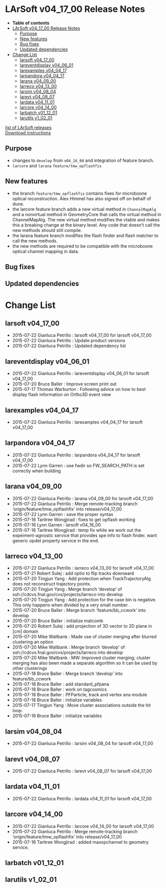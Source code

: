 LArSoft v04\_17\_00 Release Notes
======================================================================

-   **Table of contents**
-   [LArSoft v04\_17\_00 Release Notes](#LArSoft-v04_17_00-Release-Notes)
    -   [Purpose](#Purpose)
    -   [New features](#New-features)
    -   [Bug fixes](#Bug-fixes)
    -   [Updated dependencies](#Updated-dependencies)
-   [Change List](#Change-List)
    -   [larsoft v04\_17\_00](#larsoft-v04_17_00)
    -   [lareventdisplay v04\_06\_01](#lareventdisplay-v04_06_01)
    -   [larexamples v04\_04\_17](#larexamples-v04_04_17)
    -   [larpandora v04\_04\_17](#larpandora-v04_04_17)
    -   [larana v04\_09\_00](#larana-v04_09_00)
    -   [larreco v04\_13\_00](#larreco-v04_13_00)
    -   [larsim v04\_08\_04](#larsim-v04_08_04)
    -   [larevt v04\_08\_07](#larevt-v04_08_07)
    -   [lardata v04\_11\_01](#lardata-v04_11_01)
    -   [larcore v04\_14\_00](#larcore-v04_14_00)
    -   [larbatch v01\_12\_01](#larbatch-v01_12_01)
    -   [larutils v1\_02\_01](#larutils-v1_02_01)

[list of LArSoft releases](LArSoft_release_list)\
[Download instructions](http://scisoft.fnal.gov/scisoft/bundles/larsoft/v04_17_00/larsoft-v04_17_00.html)

Purpose
--------------------

-   changes to `develop` from `v04_16_00` and integration of feature branch.
-   `larcore` and `larana` `feature/tmw_opflashfix`

New features
------------------------------

-   the branch `feature/tmw_opflashfix` contains fixes for microboone optical reconstruction. Alex Himmel has also signed off on behalf of dune.
-   the larcore feature branch adds a new virtual method in `ChannalMapAlg` and a nonvirtual method in GeometryCore that calls the virtual method in ChannelMapAlg. The new virtual method modifies the vtable and makes this a breaking change at the binary level. Any code that doesn’t call the new methods should still compile.
-   the larana feature branch modifies the flash finder and flash matcher to call the new methods.
-   the new methods are required to be compatible with the microboone optical channel mapping in data.

Bug fixes
------------------------

Updated dependencies
----------------------------------------------

Change List
============================

larsoft v04\_17\_00
------------------------------------------

-   2015-07-22 Gianluca Petrillo : larsoft v04\_17\_00 for larsoft v04\_17\_00
-   2015-07-22 Gianluca Petrillo : Update product versions
-   2015-07-22 Gianluca Petrillo : Updated dependency list

lareventdisplay v04\_06\_01
----------------------------------------------------------

-   2015-07-22 Gianluca Petrillo : lareventdisplay v04\_06\_01 for larsoft v04\_17\_00
-   2015-07-20 Bruce Baller : Improve screen print out
-   2015-07-17 Thomas Warburton : Following advice on how to best display flash information on Ortho3D event view

larexamples v04\_04\_17
--------------------------------------------------

-   2015-07-22 Gianluca Petrillo : larexamples v04\_04\_17 for larsoft v04\_17\_00

larpandora v04\_04\_17
------------------------------------------------

-   2015-07-22 Gianluca Petrillo : larpandora v04\_04\_17 for larsoft v04\_17\_00
-   2015-07-22 Lynn Garren : use fwdir so FW\_SEARCH\_PATH is set correctly when building

larana v04\_09\_00
----------------------------------------

-   2015-07-22 Gianluca Petrillo : larana v04\_09\_00 for larsoft v04\_17\_00
-   2015-07-22 Gianluca Petrillo : Merge remote-tracking branch ‘origin/feature/tmw\_opflashfix’ into release/v04\_17\_00
-   2015-07-22 Lynn Garren : save the proper syntax
-   2015-07-16 Taritree Wongjirad : fixes to get opflash working
-   2015-07-16 Lynn Garren : larsoft v04\_16\_00
-   2015-07-16 Taritree Wongjirad : temp fix while we work out the expeiment-agnostic service that provides spe info to flash finder. want generic opdet property service in the end.

larreco v04\_13\_00
------------------------------------------

-   2015-07-22 Gianluca Petrillo : larreco v04\_13\_00 for larsoft v04\_17\_00
-   2015-07-21 Robert Sulej : add optio to flip tracks downward
-   2015-07-20 Tingjun Yang : Add protection when TrackTrajectoryAlg does not reconstruct trajectory points.
-   2015-07-20 Tingjun Yang : Merge branch ‘develop’ of ssh://cdcvs.fnal.gov/cvs/projects/larreco into develop
-   2015-07-20 Tingjun Yang : Add protection for the case bin is negative. This only happens when divided by a very small number.
-   2015-07-20 Bruce Baller : Merge branch ‘feature/bb\_ccwork’ into develop
-   2015-07-20 Bruce Baller : initialize matcomb
-   2015-07-20 Robert Sulej : add projection of 3D vector to 2D plane in [cm] domain
-   2015-07-20 Mike Wallbank : Made use of cluster merging after blurred clustering an option
-   2015-07-20 Mike Wallbank : Merge branch ‘develop’ of ssh://cdcvs.fnal.gov/cvs/projects/larreco into develop
-   2015-07-20 Mike Wallbank : MW: Improved cluster merging; cluster merging has also been made a separate algorithm so it can be used by other clusterings
-   2015-07-18 Bruce Baller : Merge branch ‘develop’ into feature/bb\_ccwork
-   2015-07-18 Bruce Baller : add standard\_pfpana
-   2015-07-18 Bruce Baller : work on tagcosmics
-   2015-07-18 Bruce Baller : PFParticle, track and vertex ana module
-   2015-07-18 Bruce Baller : initialize variables
-   2015-07-17 Tingjun Yang : Move cluster associations outside the hit loop.
-   2015-07-16 Bruce Baller : initialize variables

larsim v04\_08\_04
----------------------------------------

-   2015-07-22 Gianluca Petrillo : larsim v04\_08\_04 for larsoft v04\_17\_00

larevt v04\_08\_07
----------------------------------------

-   2015-07-22 Gianluca Petrillo : larevt v04\_08\_07 for larsoft v04\_17\_00

lardata v04\_11\_01
------------------------------------------

-   2015-07-22 Gianluca Petrillo : lardata v04\_11\_01 for larsoft v04\_17\_00

larcore v04\_14\_00
------------------------------------------

-   2015-07-22 Gianluca Petrillo : larcore v04\_14\_00 for larsoft v04\_17\_00
-   2015-07-22 Gianluca Petrillo : Merge remote-tracking branch ‘origin/feature/tmw\_opflashfix’ into release/v04\_17\_00
-   2015-07-16 Taritree Wongjirad : added maxopchannel to geometry service.

larbatch v01\_12\_01
--------------------------------------------

larutils v1\_02\_01
------------------------------------------
